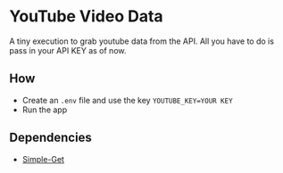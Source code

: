# YouTube Video Data

A tiny execution to grab youtube data from the API.
All you have to do is pass in your API KEY as of now.

## How
- Create an `.env` file and use the key `YOUTUBE_KEY=YOUR KEY`
- Run the app

## Dependencies
- [Simple-Get](https://github.com/feross/simple-get)
